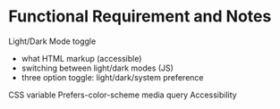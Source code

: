 # Functional Requirement and Notes

Light/Dark Mode toggle
  - what HTML markup (accessible)
  - switching between light/dark modes (JS)
  - three option toggle: light/dark/system preference 

CSS variable 
Prefers-color-scheme media query
Accessibility
